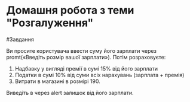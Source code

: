 # Домашня робота з теми "Розгалуження"

#Завдання

Ви просите користувача ввести суму його зарплати через promt(«Введіть розмір вашої зарплати»). Потім розраховуєте:

1.	Надбавку у вигляді премії в сумі 15% від його зарплати 
2.	Податки в сумі 10% від суми всіх нарахувань (зарплата + премія)
3.	Витрати в магазині в розмірі 190.

Виведіть в через alert залишок від його зарплати. 

